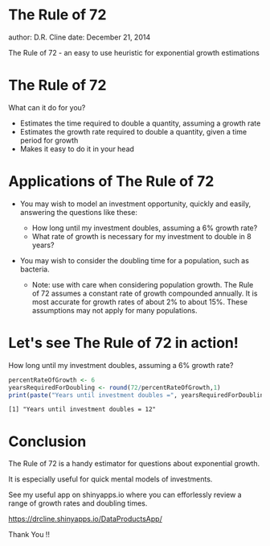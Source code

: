 The Rule of 72
========================================================
author: D.R. Cline
date: December 21, 2014  
  
The Rule of 72 - an easy to use heuristic for exponential
growth estimations
                

The Rule of 72
========================================================

What can it do for you?

- Estimates the time required to double a quantity,
assuming a growth rate  
- Estimates the growth rate required to double a
quantity, given a time period for growth
- Makes it easy to do it in your head


Applications of The Rule of 72
========================================================

*  You may wish to model an investment opportunity,
quickly and easily, answering the questions like these:
      +  How long until my investment doubles,
        assuming a 6% growth rate?
      +  What rate of growth is necessary for my
      investment to double in 8 years?
      
*  You may wish to consider the doubling time for
a population, such as bacteria.
      +  Note: use with care when considering population
      growth.  The Rule of 72 assumes a constant rate of
      growth compounded annually.  It is most accurate for
      growth rates of about 2% to about 15%.  These
      assumptions may not apply for many populations.




Let's see The Rule of 72 in action!
========================================================
How long until my investment doubles, assuming a 6%
growth rate?

```r
percentRateOfGrowth <- 6
yearsRequiredForDoubling <- round(72/percentRateOfGrowth,1)
print(paste("Years until investment doubles =", yearsRequiredForDoubling))
```

```
[1] "Years until investment doubles = 12"
```



Conclusion
========================================================
The Rule of 72 is a handy estimator for questions about
exponential growth.

It is especially useful for quick mental models of
investments.

See my useful app on shinyapps.io where you can
efforlessly review a range of growth rates and
doubling times.

https://drcline.shinyapps.io/DataProductsApp/

Thank You !!



